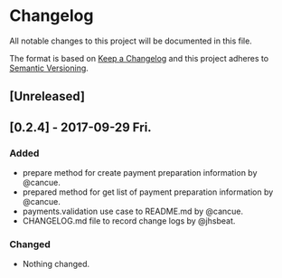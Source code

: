 # Changelog
All notable changes to this project will be documented in this file.

The format is based on [Keep a Changelog](http://keepachangelog.com/en/1.0.0/)
and this project adheres to [Semantic Versioning](http://semver.org/spec/v2.0.0.html).

## [Unreleased]

## [0.2.4] - 2017-09-29 Fri.
### Added
- prepare method for create payment preparation information by @cancue.
- prepared method for get list of payment preparation information by @cancue.
- payments.validation use case to README.md by @cancue.
- CHANGELOG.md file to record change logs by @jhsbeat.

### Changed
- Nothing changed.